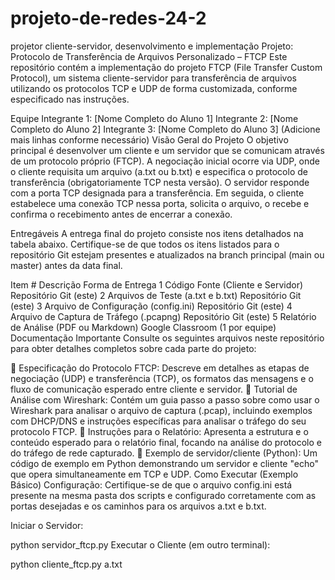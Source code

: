# projeto-de-redes-24-2
projetor cliente-servidor, desenvolvimento e implementação
Projeto: Protocolo de Transferência de Arquivos Personalizado – FTCP
Este repositório contém a implementação do projeto FTCP (File Transfer Custom Protocol), um sistema cliente-servidor para transferência de arquivos utilizando os protocolos TCP e UDP de forma customizada, conforme especificado nas instruções.

Equipe
Integrante 1: [Nome Completo do Aluno 1]
Integrante 2: [Nome Completo do Aluno 2]
Integrante 3: [Nome Completo do Aluno 3]
(Adicione mais linhas conforme necessário)
Visão Geral do Projeto
O objetivo principal é desenvolver um cliente e um servidor que se comunicam através de um protocolo próprio (FTCP). A negociação inicial ocorre via UDP, onde o cliente requisita um arquivo (a.txt ou b.txt) e especifica o protocolo de transferência (obrigatoriamente TCP nesta versão). O servidor responde com a porta TCP designada para a transferência. Em seguida, o cliente estabelece uma conexão TCP nessa porta, solicita o arquivo, o recebe e confirma o recebimento antes de encerrar a conexão.

Entregáveis
A entrega final do projeto consiste nos itens detalhados na tabela abaixo. Certifique-se de que todos os itens listados para o repositório Git estejam presentes e atualizados na branch principal (main ou master) antes da data final.

Item #	Descrição	Forma de Entrega
1	Código Fonte (Cliente e Servidor)	Repositório Git (este)
2	Arquivos de Teste (a.txt e b.txt)	Repositório Git (este)
3	Arquivo de Configuração (config.ini)	Repositório Git (este)
4	Arquivo de Captura de Tráfego (.pcapng)	Repositório Git (este)
5	Relatório de Análise (PDF ou Markdown)	Google Classroom (1 por equipe)
Documentação Importante
Consulte os seguintes arquivos neste repositório para obter detalhes completos sobre cada parte do projeto:

📄 Especificação do Protocolo FTCP: Descreve em detalhes as etapas de negociação (UDP) e transferência (TCP), os formatos das mensagens e o fluxo de comunicação esperado entre cliente e servidor.
🦈 Tutorial de Análise com Wireshark: Contém um guia passo a passo sobre como usar o Wireshark para analisar o arquivo de captura (.pcap), incluindo exemplos com DHCP/DNS e instruções específicas para analisar o tráfego do seu protocolo FTCP.
📝 Instruções para o Relatório: Apresenta a estrutura e o conteúdo esperado para o relatório final, focando na análise do protocolo e do tráfego de rede capturado.
🐍 Exemplo de servidor/cliente (Python): Um código de exemplo em Python demonstrando um servidor e cliente "echo" que opera simultaneamente em TCP e UDP.
Como Executar (Exemplo Básico)
Configuração: Certifique-se de que o arquivo config.ini está presente na mesma pasta dos scripts e configurado corretamente com as portas desejadas e os caminhos para os arquivos a.txt e b.txt.

Iniciar o Servidor:

python servidor_ftcp.py
Executar o Cliente (em outro terminal):

python cliente_ftcp.py a.txt
